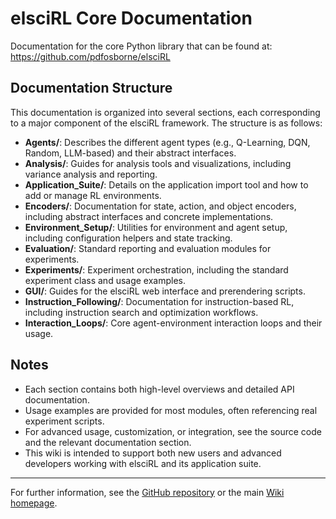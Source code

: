# elsciRL Core Documentation

Documentation for the core Python library that can be found at: https://github.com/pdfosborne/elsciRL

## Documentation Structure

This documentation is organized into several sections, each corresponding to a major component of the elsciRL framework. The structure is as follows:

- **Agents/**: Describes the different agent types (e.g., Q-Learning, DQN, Random, LLM-based) and their abstract interfaces.
- **Analysis/**: Guides for analysis tools and visualizations, including variance analysis and reporting.
- **Application_Suite/**: Details on the application import tool and how to add or manage RL environments.
- **Encoders/**: Documentation for state, action, and object encoders, including abstract interfaces and concrete implementations.
- **Environment_Setup/**: Utilities for environment and agent setup, including configuration helpers and state tracking.
- **Evaluation/**: Standard reporting and evaluation modules for experiments.
- **Experiments/**: Experiment orchestration, including the standard experiment class and usage examples.
- **GUI/**: Guides for the elsciRL web interface and prerendering scripts.
- **Instruction_Following/**: Documentation for instruction-based RL, including instruction search and optimization workflows.
- **Interaction_Loops/**: Core agent-environment interaction loops and their usage.

## Notes
- Each section contains both high-level overviews and detailed API documentation.
- Usage examples are provided for most modules, often referencing real experiment scripts.
- For advanced usage, customization, or integration, see the source code and the relevant documentation section.
- This wiki is intended to support both new users and advanced developers working with elsciRL and its application suite.

---
For further information, see the [GitHub repository](https://github.com/pdfosborne/elsciRL) or the main [Wiki homepage](https://github.com/pdfosborne/elsciRL-Wiki).

